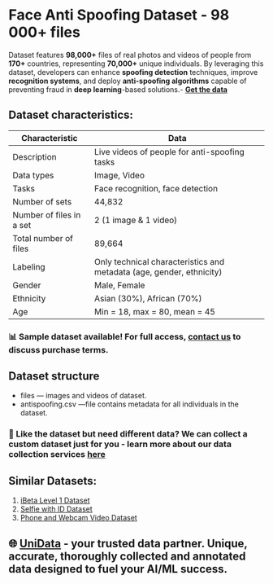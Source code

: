 # Face Anti Spoofing Dataset - 98 000+ files
Dataset features **98,000+** files of real photos and videos of people from **170+** countries, representing **70,000+** unique individuals. By leveraging this dataset, developers can enhance **spoofing detection** techniques, improve **recognition systems**, and deploy **anti-spoofing algorithms** capable of preventing fraud in **deep learning**-based solutions.- **[Get the data](https://unidata.pro/datasets/face-anti-spoofing/?utm_source=github-biometrics&utm_medium=referral&utm_campaign=Anti-Spoofing-Real-Videos)**
## Dataset characteristics:
| Characteristic          | Data                                                                 |
|-------------------------|----------------------------------------------------------------------|
| Description             | Live videos of people for anti-spoofing tasks                       |
| Data types              | Image, Video                                                        |
| Tasks                   | Face recognition, face detection                                    |
| Number of sets          | 44,832                                                              |
| Number of files in a set| 2 (1 image & 1 video)                                               |
| Total number of files   | 89,664                                                              |
| Labeling                | Only technical characteristics and metadata (age, gender, ethnicity)|
| Gender                  | Male, Female                                                        |
| Ethnicity               | Asian (30%), African (70%)                                          |
| Age                     | Min = 18, max = 80, mean = 45                                       |

### 📊 Sample dataset available! For full access, [contact us](https://unidata.pro/datasets/face-anti-spoofing/?utm_source=github-biometrics&utm_medium=referral&utm_campaign=Anti-Spoofing-Real-Videos) to discuss purchase terms.

## Dataset structure
- files  —  images and videos of dataset.
- antispoofing.csv  —file contains metadata for all individuals in the dataset.

### 🧩 Like the dataset but need different data? We can collect a custom dataset just for you - learn more about our data collection services [here](https://unidata.pro/datasets/face-anti-spoofing/?utm_source=github-biometrics&utm_medium=referral&utm_campaign=Anti-Spoofing-Real-Videos)

## Similar Datasets:
1. [iBeta Level 1 Dataset](https://unidata.pro/datasets/ibeta-level-1-video-attacks/?utm_source=github-biometrics&utm_medium=referral&utm_campaign=Anti-Spoofing-Real-Videos)
2. [Selfie with ID Dataset](https://unidata.pro/datasets/selfie-with-id/?utm_source=github-biometrics&utm_medium=referral&utm_campaign=Anti-Spoofing-Real-Videos)
3. [Phone and Webcam Video Dataset](https://unidata.pro/datasets/phone-and-webcam-video/?utm_source=github-biometrics&utm_medium=referral&utm_campaign=Anti-Spoofing-Real-Videos)

## 🌐 [UniData](https://unidata.pro/datasets/face-anti-spoofing/?utm_source=github-biometrics&utm_medium=referral&utm_campaign=Anti-Spoofing-Real-Videos) - your trusted data partner. Unique, accurate, thoroughly collected and annotated data designed to fuel your AI/ML success.
